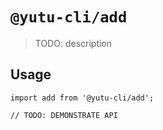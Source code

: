 # `@yutu-cli/add`

> TODO: description

## Usage

```
import add from '@yutu-cli/add';

// TODO: DEMONSTRATE API
```
